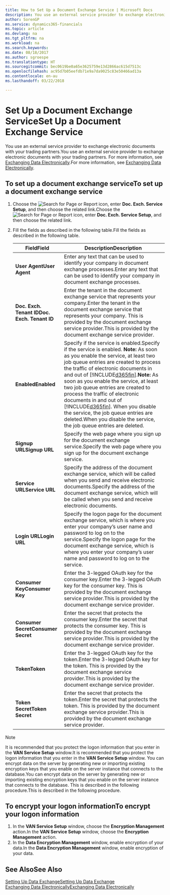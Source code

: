 ```yaml
---
title: How to Set Up a Document Exchange Service | Microsoft Docs
description: You use an external service provider to exchange electronic documents with your trading partners.
author: SorenGP
ms.service: dynamics365-financials
ms.topic: article
ms.devlang: na
ms.tgt_pltfrm: na
ms.workload: na
ms.search.keywords: 
ms.date: 08/18/2017
ms.author: sgroespe
ms.translationtype: HT
ms.sourcegitcommit: bec0619be0a65e3625759e13d2866ac615d7513c
ms.openlocfilehash: ac95d7b05eefdb71e9a7da9025c83e50466ad13a
ms.contentlocale: en-au
ms.lasthandoff: 03/22/2018

---
```

# <a name="set-up-a-document-exchange-service"></a><span data-ttu-id="0d12f-103">Set Up a Document Exchange Service</span><span class="sxs-lookup"><span data-stu-id="0d12f-103">Set Up a Document Exchange Service</span></span>
<span data-ttu-id="0d12f-104">You use an external service provider to exchange electronic documents with your trading partners.</span><span class="sxs-lookup"><span data-stu-id="0d12f-104">You use an external service provider to exchange electronic documents with your trading partners.</span></span> <span data-ttu-id="0d12f-105">For more information, see [Exchanging Data Electronically](across-data-exchange.md).</span><span class="sxs-lookup"><span data-stu-id="0d12f-105">For more information, see [Exchanging Data Electronically](across-data-exchange.md).</span></span>  

## <a name="to-set-up-a-document-exchange-service"></a><span data-ttu-id="0d12f-106">To set up a document exchange service</span><span class="sxs-lookup"><span data-stu-id="0d12f-106">To set up a document exchange service</span></span>  
1. <span data-ttu-id="0d12f-107">Choose the ![Search for Page or Report](media/ui-search/search_small.png "Search for Page or Report icon") icon, enter **Doc. Exch. Service Setup**, and then choose the related link.</span><span class="sxs-lookup"><span data-stu-id="0d12f-107">Choose the ![Search for Page or Report](media/ui-search/search_small.png "Search for Page or Report icon") icon, enter **Doc. Exch. Service Setup**, and then choose the related link.</span></span>  
2. <span data-ttu-id="0d12f-108">Fill the fields as described in the following table.</span><span class="sxs-lookup"><span data-stu-id="0d12f-108">Fill the fields as described in the following table.</span></span>  

    |<span data-ttu-id="0d12f-109">Field</span><span class="sxs-lookup"><span data-stu-id="0d12f-109">Field</span></span>|<span data-ttu-id="0d12f-110">Description</span><span class="sxs-lookup"><span data-stu-id="0d12f-110">Description</span></span>|  
    |---------------------------------|---------------------------------------|  
    |<span data-ttu-id="0d12f-111">**User Agent**</span><span class="sxs-lookup"><span data-stu-id="0d12f-111">**User Agent**</span></span>|<span data-ttu-id="0d12f-112">Enter any text that can be used to identify your company in document exchange processes.</span><span class="sxs-lookup"><span data-stu-id="0d12f-112">Enter any text that can be used to identify your company in document exchange processes.</span></span>|  
    |<span data-ttu-id="0d12f-113">**Doc. Exch. Tenant ID**</span><span class="sxs-lookup"><span data-stu-id="0d12f-113">**Doc. Exch. Tenant ID**</span></span>|<span data-ttu-id="0d12f-114">Enter the tenant in the document exchange service that represents your company.</span><span class="sxs-lookup"><span data-stu-id="0d12f-114">Enter the tenant in the document exchange service that represents your company.</span></span> <span data-ttu-id="0d12f-115">This is provided by the document exchange service provider.</span><span class="sxs-lookup"><span data-stu-id="0d12f-115">This is provided by the document exchange service provider.</span></span>|  
    |<span data-ttu-id="0d12f-116">**Enabled**</span><span class="sxs-lookup"><span data-stu-id="0d12f-116">**Enabled**</span></span>|<span data-ttu-id="0d12f-117">Specify if the service is enabled.</span><span class="sxs-lookup"><span data-stu-id="0d12f-117">Specify if the service is enabled.</span></span> <span data-ttu-id="0d12f-118">**Note:**  As soon as you enable the service, at least two job queue entries are created to process the traffic of electronic documents in and out of [!INCLUDE[d365fin](includes/d365fin_md.md)].</span><span class="sxs-lookup"><span data-stu-id="0d12f-118">**Note:**  As soon as you enable the service, at least two job queue entries are created to process the traffic of electronic documents in and out of [!INCLUDE[d365fin](includes/d365fin_md.md)].</span></span> <span data-ttu-id="0d12f-119">When you disable the service, the job queue entries are deleted.</span><span class="sxs-lookup"><span data-stu-id="0d12f-119">When you disable the service, the job queue entries are deleted.</span></span>|  
    |<span data-ttu-id="0d12f-120">**Signup URL**</span><span class="sxs-lookup"><span data-stu-id="0d12f-120">**Signup URL**</span></span>|<span data-ttu-id="0d12f-121">Specify the web page where you sign up for the document exchange service.</span><span class="sxs-lookup"><span data-stu-id="0d12f-121">Specify the web page where you sign up for the document exchange service.</span></span>|  
    |<span data-ttu-id="0d12f-122">**Service URL**</span><span class="sxs-lookup"><span data-stu-id="0d12f-122">**Service URL**</span></span>|<span data-ttu-id="0d12f-123">Specify the address of the document exchange service, which will be called when you send and receive electronic documents.</span><span class="sxs-lookup"><span data-stu-id="0d12f-123">Specify the address of the document exchange service, which will be called when you send and receive electronic documents.</span></span>|  
    |<span data-ttu-id="0d12f-124">**Login URL**</span><span class="sxs-lookup"><span data-stu-id="0d12f-124">**Login URL**</span></span>|<span data-ttu-id="0d12f-125">Specify the logon page for the document exchange service, which is where you enter your company’s user name and password to log on to the service.</span><span class="sxs-lookup"><span data-stu-id="0d12f-125">Specify the logon page for the document exchange service, which is where you enter your company’s user name and password to log on to the service.</span></span>|  
    |<span data-ttu-id="0d12f-126">**Consumer Key**</span><span class="sxs-lookup"><span data-stu-id="0d12f-126">**Consumer Key**</span></span>|<span data-ttu-id="0d12f-127">Enter the 3-legged OAuth key for the consumer key.</span><span class="sxs-lookup"><span data-stu-id="0d12f-127">Enter the 3-legged OAuth key for the consumer key.</span></span> <span data-ttu-id="0d12f-128">This is provided by the document exchange service provider.</span><span class="sxs-lookup"><span data-stu-id="0d12f-128">This is provided by the document exchange service provider.</span></span>|  
    |<span data-ttu-id="0d12f-129">**Consumer Secret**</span><span class="sxs-lookup"><span data-stu-id="0d12f-129">**Consumer Secret**</span></span>|<span data-ttu-id="0d12f-130">Enter the secret that protects the consumer key.</span><span class="sxs-lookup"><span data-stu-id="0d12f-130">Enter the secret that protects the consumer key.</span></span> <span data-ttu-id="0d12f-131">This is provided by the document exchange service provider.</span><span class="sxs-lookup"><span data-stu-id="0d12f-131">This is provided by the document exchange service provider.</span></span>|  
    |<span data-ttu-id="0d12f-132">**Token**</span><span class="sxs-lookup"><span data-stu-id="0d12f-132">**Token**</span></span>|<span data-ttu-id="0d12f-133">Enter the 3-legged OAuth key for the token.</span><span class="sxs-lookup"><span data-stu-id="0d12f-133">Enter the 3-legged OAuth key for the token.</span></span> <span data-ttu-id="0d12f-134">This is provided by the document exchange service provider.</span><span class="sxs-lookup"><span data-stu-id="0d12f-134">This is provided by the document exchange service provider.</span></span>|  
    |<span data-ttu-id="0d12f-135">**Token Secret**</span><span class="sxs-lookup"><span data-stu-id="0d12f-135">**Token Secret**</span></span>|<span data-ttu-id="0d12f-136">Enter the secret that protects the token.</span><span class="sxs-lookup"><span data-stu-id="0d12f-136">Enter the secret that protects the token.</span></span> <span data-ttu-id="0d12f-137">This is provided by the document exchange service provider.</span><span class="sxs-lookup"><span data-stu-id="0d12f-137">This is provided by the document exchange service provider.</span></span>|  

> [!NOTE]  
>  <span data-ttu-id="0d12f-138">It is recommended that you protect the logon information that you enter in the **VAN Service Setup** window.</span><span class="sxs-lookup"><span data-stu-id="0d12f-138">It is recommended that you protect the logon information that you enter in the **VAN Service Setup** window.</span></span> <span data-ttu-id="0d12f-139">You can encrypt data on the server by generating new or importing existing encryption keys that you enable on the server instance that connects to the database.</span><span class="sxs-lookup"><span data-stu-id="0d12f-139">You can encrypt data on the server by generating new or importing existing encryption keys that you enable on the server instance that connects to the database.</span></span> <span data-ttu-id="0d12f-140">This is described in the following procedure.</span><span class="sxs-lookup"><span data-stu-id="0d12f-140">This is described in the following procedure.</span></span>  

## <a name="to-encrypt-your-logon-information"></a><span data-ttu-id="0d12f-141">To encrypt your logon information</span><span class="sxs-lookup"><span data-stu-id="0d12f-141">To encrypt your logon information</span></span>  
1. <span data-ttu-id="0d12f-142">In the **VAN Service Setup** window, choose the **Encryption Management** action.</span><span class="sxs-lookup"><span data-stu-id="0d12f-142">In the **VAN Service Setup** window, choose the **Encryption Management** action.</span></span>  
2. <span data-ttu-id="0d12f-143">In the **Data Encryption Management** window, enable encryption of your data.</span><span class="sxs-lookup"><span data-stu-id="0d12f-143">In the **Data Encryption Management** window, enable encryption of your data.</span></span> <!--For more information, see [Manage Data Encryption](../manage-data-encryption.md).-->  

## <a name="see-also"></a><span data-ttu-id="0d12f-144">See Also</span><span class="sxs-lookup"><span data-stu-id="0d12f-144">See Also</span></span>  
[<span data-ttu-id="0d12f-145">Setting Up Data Exchange</span><span class="sxs-lookup"><span data-stu-id="0d12f-145">Setting Up Data Exchange</span></span>](across-set-up-data-exchange.md)  
[<span data-ttu-id="0d12f-146">Exchanging Data Electronically</span><span class="sxs-lookup"><span data-stu-id="0d12f-146">Exchanging Data Electronically</span></span>](across-data-exchange.md)

